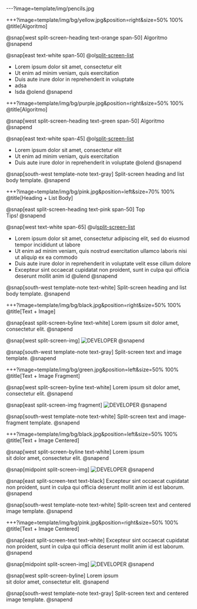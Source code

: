 ---?image=template/img/pencils.jpg

+++?image=template/img/bg/yellow.jpg&position=right&size=50% 100%
@title[Algoritmo]

@snap[west split-screen-heading text-orange span-50]
Algoritmo
@snapend

@snap[east text-white span-50]
@ol[split-screen-list](false)
- Lorem ipsum dolor sit amet, consectetur elit
- Ut enim ad minim veniam, quis exercitation
- Duis aute irure dolor in reprehenderit in voluptate
- adsa
- lsda
@olend
@snapend

+++?image=template/img/bg/purple.jpg&position=right&size=50% 100%
@title[Algoritmo]

@snap[west split-screen-heading text-green span-50]
Algoritmo
@snapend

@snap[east text-white span-45]
@ol[split-screen-list](false)
- Lorem ipsum dolor sit amet, consectetur elit
- Ut enim ad minim veniam, quis exercitation
- Duis aute irure dolor in reprehenderit in voluptate
@olend
@snapend

@snap[south-west template-note text-gray]
Split-screen heading and list body template.
@snapend


+++?image=template/img/bg/pink.jpg&position=left&size=70% 100%
@title[Heading + List Body]

@snap[east split-screen-heading text-pink span-50]
Top<br>Tips!
@snapend

@snap[west text-white span-65]
@ul[split-screen-list](false)
- Lorem ipsum dolor sit amet, consectetur adipiscing elit, sed do eiusmod tempor incididunt ut labore
- Ut enim ad minim veniam, quis nostrud exercitation ullamco laboris nisi ut aliquip ex ea commodo
- Duis aute irure dolor in reprehenderit in voluptate velit esse cillum dolore
- Excepteur sint occaecat cupidatat non proident, sunt in culpa qui officia deserunt mollit anim id
@ulend
@snapend

@snap[south-west template-note text-white]
Split-screen heading and list body template.
@snapend


+++?image=template/img/bg/black.jpg&position=right&size=50% 100%
@title[Text + Image]

@snap[east split-screen-byline text-white]
Lorem ipsum sit dolor amet, consectetur elit.
@snapend

@snap[west split-screen-img]
![DEVELOPER](template/img/developer.jpg)
@snapend

@snap[south-west template-note text-gray]
Split-screen text and image template.
@snapend


+++?image=template/img/bg/green.jpg&position=left&size=50% 100%
@title[Text + Image Fragment]

@snap[west split-screen-byline text-white]
Lorem ipsum sit dolor amet, consectetur elit.
@snapend

@snap[east split-screen-img fragment]
![DEVELOPER](template/img/developer.jpg)
@snapend

@snap[south-west template-note text-white]
Split-screen text and image-fragment template.
@snapend


+++?image=template/img/bg/black.jpg&position=left&size=50% 100%
@title[Text + Image Centered]

@snap[west split-screen-byline text-white]
Lorem ipsum<br>sit dolor amet, consectetur elit.
@snapend

@snap[midpoint split-screen-img]
![DEVELOPER](template/img/developer.jpg)
@snapend

@snap[east split-screen-text text-black]
Excepteur sint occaecat cupidatat non proident, sunt in culpa qui officia deserunt mollit anim id est laborum.
@snapend

@snap[south-west template-note text-white]
Split-screen text and centered image template.
@snapend


+++?image=template/img/bg/pink.jpg&position=right&size=50% 100%
@title[Text + Image Centered]

@snap[east split-screen-text text-white]
Excepteur sint occaecat cupidatat non proident, sunt in culpa qui officia deserunt mollit anim id est laborum.
@snapend

@snap[midpoint split-screen-img]
![DEVELOPER](template/img/developer.jpg)
@snapend

@snap[west split-screen-byline]
Lorem ipsum<br>sit dolor amet, consectetur elit.
@snapend

@snap[south-west template-note text-gray]
Split-screen text and centered image template.
@snapend
